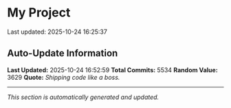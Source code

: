 # My Project


Last updated: 2025-10-24 16:25:37





































































































































































































































































































































































































































































































































































































































































































































































































































































































































































































































































































































































































































































































































































































































































































































































































































































































































































































































































































































































































































































































































































































































































































































































































































































































































































































































































































































































































































































































































































































































































































































































































































































































































































































































































































































































































































































































































































































































































































































































































































































































































































































































































































































































































































































































































































































































































































































































































































































































































































































































































































































































































































































































































































































































































































































































































































































































































































































































































































































































































































































































































































## Auto-Update Information

**Last Updated:** 2025-10-24 16:52:59
**Total Commits:** 5534
**Random Value:** 3629
**Quote:** _Shipping code like a boss._

---
_This section is automatically generated and updated._